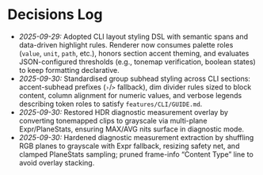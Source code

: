 # Decisions Log

- *2025-09-29:* Adopted CLI layout styling DSL with semantic spans and data-driven highlight rules. Renderer now consumes palette roles (`value`, `unit`, `path`, etc.), honors section accent theming, and evaluates JSON-configured thresholds (e.g., tonemap verification, boolean states) to keep formatting declarative.
- *2025-09-30:* Standardised group subhead styling across CLI sections: accent-subhead prefixes (`›`/`>` fallback), dim divider rules sized to block content, column alignment for numeric values, and verbose legends describing token roles to satisfy `features/CLI/GUIDE.md`.
- *2025-09-30:* Restored HDR diagnostic measurement overlay by converting tonemapped clips to grayscale via multi-plane Expr/PlaneStats, ensuring MAX/AVG nits surface in diagnostic mode.
- *2025-09-30:* Hardened diagnostic measurement extraction by shuffling RGB planes to grayscale with Expr fallback, resizing safety net, and clamped PlaneStats sampling; pruned frame-info “Content Type” line to avoid overlay stacking.

